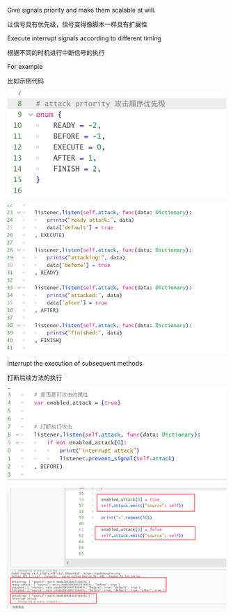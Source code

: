Give signals priority and make them scalable at will. 

让信号具有优先级，信号变得像脚本一样具有扩展性



Execute interrupt signals according to different timing

根据不同的时机进行中断信号的执行



For example

比如示例代码

![image-20230513155706118](image/image01.png)

![image-20230513155706118](image/image02.png)



Interrupt the execution of subsequent methods  

打断后续方法的执行

![image-20230513155706118](image/image03.png)

![image-20230513155706118](image/image04.png)